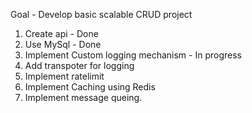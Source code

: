 Goal - Develop basic scalable CRUD project

1. Create api - Done
2. Use MySql - Done
3. Implement Custom logging mechanism - In progress
4. Add transpoter for logging
5. Implement ratelimit
6. Implement Caching using Redis
7. Implement message queing.
